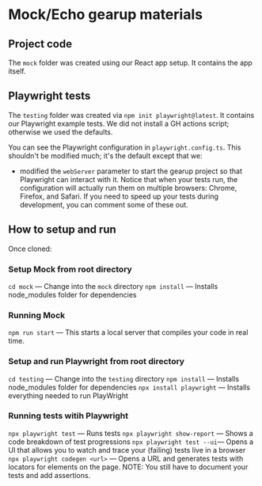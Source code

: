 # Mock/Echo gearup materials

## Project code

The `mock` folder was created using our React app setup. It contains the app itself. 

## Playwright tests

The `testing` folder was created via `npm init playwright@latest`. It contains our Playwright example tests. We did not install a GH actions script; otherwise we used the defaults. 

You can see the Playwright configuration in `playwright.config.ts`. This shouldn't be modified much; it's the default except that we:
* modified the `webServer` parameter to start the gearup project so that Playwright can interact with it. Notice that when your tests run, the configuration will actually run them on multiple browsers: Chrome, Firefox, and Safari. If you need to speed up your tests during development, you can comment some of these out.

## How to setup and run
Once cloned:

### Setup Mock from root directory
`cd mock` — Change into the `mock` directory
`npm install` — Installs node_modules folder for dependencies

### Running Mock
`npm run start` — This starts a local server that compiles your code in real time.

### Setup and run Playwright from root directory
`cd testing` — Change into the `testing` directory
`npm install` — Installs node_modules folder for dependencies
`npx install playwright` — Installs everything needed to run PlayWright

### Running tests witih Playwright
`npx playwright test` — Runs tests
`npx playwright show-report` — Shows a code breakdown of test progressions
`npx playwright test --ui`— Opens a UI that allows you to watch and trace your (failing) tests live in a browser
`npx playwright codegen <url>` — Opens a URL and generates tests with locators for elements on the page. NOTE: You still have to document your tests and add assertions.
